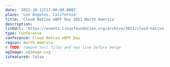 ```yaml
---
date: '2021-10-11T17:00:00.000Z'
place: 'Los Angeles, California'
title: 'Cloud Native eBPF Day 2021 North America'
description:
linkUrl: 'https://events.linuxfoundation.org/archive/2021/cloud-native-ebpf-day-north-america/program/schedule/'
type: Conference
conference: Cloud Native eBPF Day
region: North America
# TODO: remove test files and nex line before merge
ogImage: ogimage.svg
isFeatured: false
---
```

